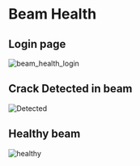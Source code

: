 # Beam Health

## Login page
![beam_health_login](https://github.com/Ram-lankada/beam_health/assets/91232198/e6121308-dadc-45f2-ad2e-6e209302d6b7)

## Crack Detected in beam
![Detected](https://github.com/Ram-lankada/beam_health/assets/91232198/233256b6-39ec-4689-b56e-e48833e91e64)

## Healthy beam 
![healthy](https://github.com/Ram-lankada/beam_health/assets/91232198/3c0937dc-52ba-41f1-89b1-145275622528)
